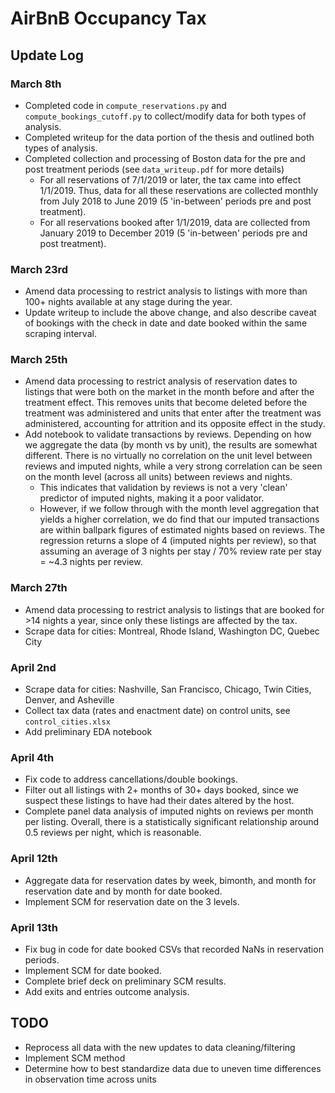 # AirBnB Occupancy Tax

## Update Log
### March 8th
- Completed code in `compute_reservations.py` and `compute_bookings_cutoff.py` to collect/modify data for both types of analysis.
- Completed writeup for the data portion of the thesis and outlined both types of analysis.
- Completed collection and processing of Boston data for the pre and post treatment periods (see `data_writeup.pdf` for more details)
    - For all reservations of 7/1/2019 or later, the tax came into effect 1/1/2019. Thus, data for all these reservations are collected monthly from July 2018 to June 2019 (5 'in-between' periods pre and post treatment).
    - For all reservations booked after 1/1/2019, data are collected from January 2019 to December 2019 (5 'in-between' periods pre and post treatment).

### March 23rd
- Amend data processing to restrict analysis to listings with more than 100+ nights available at any stage during the year.
- Update writeup to include the above change, and also describe caveat of bookings with the check in date and date booked within the same scraping interval.

### March 25th
- Amend data processing to restrict analysis of reservation dates to listings that were both on the market in the month before and after the treatment effect. This removes units that become deleted before the treatment was administered and units that enter after the treatment was administered, accounting for attrition and its opposite effect in the study. 
- Add notebook to validate transactions by reviews. Depending on how we aggregate the data (by month vs by unit), the results are somewhat different. There is no virtually no correlation on the unit level between reviews and imputed nights, while a very strong correlation can be seen on the month level (across all units) between reviews and nights. 
    - This indicates that validation by reviews is not a very 'clean' predictor of imputed nights, making it a poor validator.
    - However, if we follow through with the month level aggregation that yields a higher correlation, we do find that our imputed transactions are within ballpark figures of estimated nights based on reviews. The regression returns a slope of 4 (imputed nights per review), so that assuming an average of 3 nights per stay  / 70% review rate per stay = ~4.3 nights per review.

### March 27th
- Amend data processing to restrict analysis to listings that are booked for >14 nights a year, since only these listings are affected by the tax. 
- Scrape data for cities: Montreal, Rhode Island, Washington DC, Quebec City

### April 2nd
- Scrape data for cities: Nashville, San Francisco, Chicago, Twin Cities, Denver, and Asheville
- Collect tax data (rates and enactment date) on control units, see `control_cities.xlsx`
- Add preliminary EDA notebook

### April 4th
- Fix code to address cancellations/double bookings. 
- Filter out all listings with 2+ months of 30+ days booked, since we suspect these listings to have had their dates altered by the host.
- Complete panel data analysis of imputed nights on reviews per month per listing. Overall, there is a statistically significant relationship around 0.5 reviews per night, which is reasonable.

### April 12th
- Aggregate data for reservation dates by week, bimonth, and month for reservation date and by month for date booked.
- Implement SCM for reservation date on the 3 levels.

### April 13th
- Fix bug in code for date booked CSVs that recorded NaNs in reservation periods.
- Implement SCM for date booked.
- Complete brief deck on preliminary SCM results.
- Add exits and entries outcome analysis.


## TODO
- Reprocess all data with the new updates to data cleaning/filtering
- Implement SCM method
- Determine how to best standardize data due to uneven time differences in observation time across units 